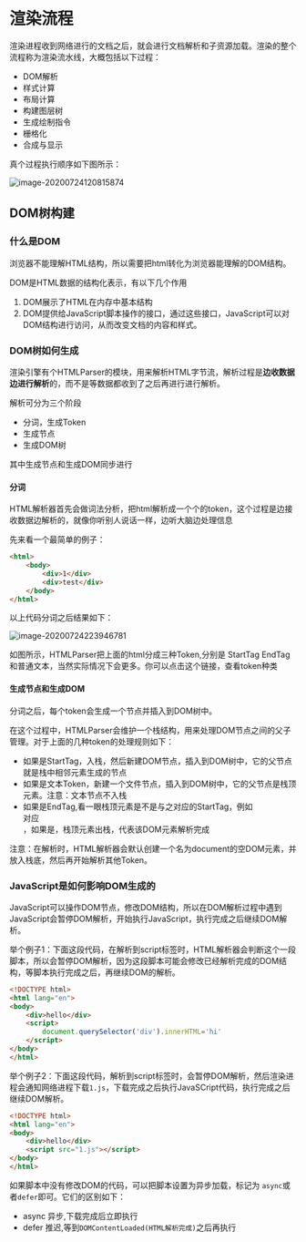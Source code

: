 # 渲染流程

渲染进程收到网络进行的文档之后，就会进行文档解析和子资源加载。渲染的整个流程称为渲染流水线，大概包括以下过程：

* DOM解析
* 样式计算
* 布局计算
* 构建图层树
* 生成绘制指令
* 栅格化
* 合成与显示

真个过程执行顺序如下图所示：

![image-20200724120815874](https://tva1.sinaimg.cn/large/007S8ZIlgy1gh1xnfotwqj314s0sw7cx.jpg)



## DOM树构建

### 什么是DOM

浏览器不能理解HTML结构，所以需要把html转化为浏览器能理解的DOM结构。

DOM是HTML数据的结构化表示，有以下几个作用

1. DOM展示了HTML在内存中基本结构
2. DOM提供给JavaScript脚本操作的接口，通过这些接口，JavaScript可以对DOM结构进行访问，从而改变文档的内容和样式。

### DOM树如何生成

渲染引擎有个HTMLParser的模块，用来解析HTML字节流，解析过程是**边收数据边进行解析**的，而不是等数据都收到了之后再进行进行解析。

解析可分为三个阶段

* 分词，生成Token
* 生成节点
* 生成DOM树

其中生成节点和生成DOM同步进行

#### 分词

HTML解析器首先会做词法分析，把html解析成一个个的token，这个过程是边接收数据边解析的，就像你听别人说话一样，边听大脑边处理信息

先来看一个最简单的例子：

```html
<html>
    <body>
        <div>1</div>
        <div>test</div>
    </body>
</html>
```

以上代码分词之后结果如下：

![image-20200724223946781](https://tva1.sinaimg.cn/large/007S8ZIlgy1gh2fwj3slbj315k06o76s.jpg)

如图所示，HTMLParser把上面的html分成三种Token,分别是 StartTag  EndTag和普通文本，当然实际情况下会更多。你可以点击这个链接，查看token种类

#### 生成节点和生成DOM

分词之后，每个token会生成一个节点并插入到DOM树中。

在这个过程中，HTMLParser会维护一个栈结构，用来处理DOM节点之间的父子管理。对于上面的几种token的处理规则如下：

* 如果是StartTag，入栈，然后新建DOM节点，插入到DOM树中，它的父节点就是栈中相邻元素生成的节点
* 如果是文本Token，新建一个文件节点，插入到DOM树中，它的父节点是栈顶元素。注意：文本节点不入栈
* 如果是EndTag,看一眼栈顶元素是不是与之对应的StartTag，例如<div>对应</div>，如果是，栈顶元素出栈，代表该DOM元素解析完成



注意：在解析时，HTML解析器会默认创建一个名为document的空DOM元素，并放入栈底，然后再开始解析其他Token。

### JavaScript是如何影响DOM生成的

JavaScript可以操作DOM节点，修改DOM结构，所以在DOM解析过程中遇到JavaScript会暂停DOM解析，开始执行JavaScript，执行完成之后继续DOM解析。



举个例子1：下面这段代码，在解析到script标签时，HTML解析器会判断这个一段脚本，所以会暂停DOM解析，因为这段脚本可能会修改已经解析完成的DOM结构，等脚本执行完成之后，再继续DOM的解析。

```html
<!DOCTYPE html>
<html lang="en">
<body>
    <div>hello</div>
    <script>
        document.querySelector('div').innerHTML='hi'
    </script>
</body>
</html>
```

举个例子2：下面这段代码，解析到script标签时，会暂停DOM解析，然后渲染进程会通知网络进程下载`1.js`，下载完成之后执行JavaSCript代码，执行完成之后继续DOM解析。

```html
<!DOCTYPE html>
<html lang="en">
<body>
    <div>hello</div>
    <script src="1.js"></script>
</body>
</html>
```

如果脚本中没有修改DOM的代码，可以把脚本设置为异步加载，标记为 `async`或者`defer`即可。它们的区别如下：

* async  异步,下载完成后立即执行
* defer 推迟,等到`DOMContentLoaded(HTML解析完成)`之后再执行





### 



















